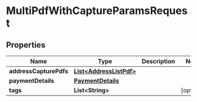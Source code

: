 

# MultiPdfWithCaptureParamsRequest


## Properties

| Name | Type | Description | Notes |
|------------ | ------------- | ------------- | -------------|
|**addressCapturePdfs** | [**List&lt;AddressListPdf&gt;**](AddressListPdf.md) |  |  |
|**paymentDetails** | [**PaymentDetails**](PaymentDetails.md) |  |  |
|**tags** | **List&lt;String&gt;** |  |  [optional] |



